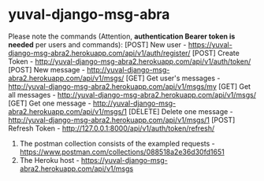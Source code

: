 # yuval-django-msg-abra

Please note the commands (Attention, **authentication Bearer token is needed** per users and commands):
[POST] New user - https://yuval-django-msg-abra2.herokuapp.com/api/v1/auth/register/
[POST] Create Token - http://yuval-django-msg-abra2.herokuapp.com/api/v1/auth/token/
[POST] New message - http://yuval-django-msg-abra2.herokuapp.com/api/v1/msgs/
[GET] Get user's messages - http://yuval-django-msg-abra2.herokuapp.com/api/v1/msgs/my
[GET] Get all messages - http://yuval-django-msg-abra2.herokuapp.com/api/v1/msgs/
[GET] Get one message - http://yuval-django-msg-abra2.herokuapp.com/api/v1/msgs/1
[DELETE] Delete one message - http://yuval-django-msg-abra2.herokuapp.com/api/v1/msgs/1
[POST] Refresh Token - http://127.0.0.1:8000/api/v1/auth/token/refresh/

1. The postman collection consists of the exampled requests - https://www.postman.com/collections/088518a2e36d30fd1651
2. The  Heroku host - https://yuval-django-msg-abra2.herokuapp.com/api/v1/msgs
